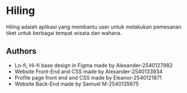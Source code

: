 # Hiling

Hiling adalah aplikasi yang membantu user untuk melakukan pemesanan tiket untuk berbagai tempat wisata dan wahana.

## Authors

- Lo-fi, Hi-fi base design in Figma made by Alexander-2540127982
- Website Front-End and CSS made by Alexander-2540133934
- Profile page front end and CSS made by Eleanor-2540121871
- Website Back-End made by Samuel M-2540135675
